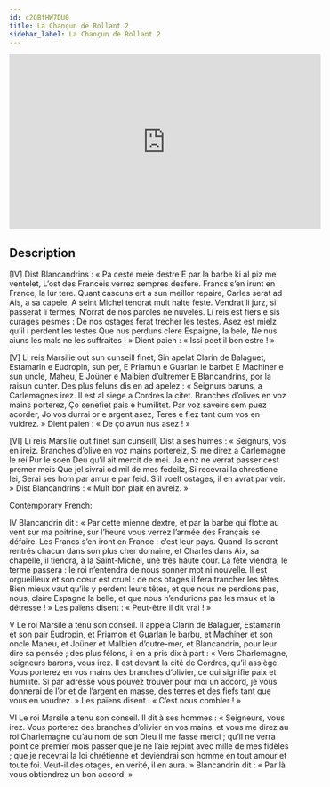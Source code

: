 ```yaml
---
id: c2GBfHW7DU0
title: La Chançun de Rollant 2
sidebar_label: La Chançun de Rollant 2
---
```


<iframe
  width="560"
  height="315"
  src="https://www.youtube.com/embed/c2GBfHW7DU0"
  title="YouTube video player"
  frameborder="0"
  allow="accelerometer; autoplay; clipboard-write; encrypted-media; gyroscope; picture-in-picture; web-share"
  referrerpolicy="strict-origin-when-cross-origin"
  allowfullscreen
></iframe>

## Description

[IV]
Dist Blancandrins : « Pa ceste meie destre
E par la barbe ki al piz me ventelet,
L’ost des Franceis verrez sempres desfere.
Francs s’en irunt en France, la lur tere.
Quant cascuns ert a sun meillor repaire,
Carles serat ad Ais, a sa capele,
A seint Michel tendrat mult halte feste.
Vendrat li jurz, si passerat li termes,
N’orrat de nos paroles ne nuveles.
Li reis est fiers e sis curages pesmes :
De nos ostages ferat trecher les testes.
Asez est mielz qu’il i perdent les testes
Que nus perduns clere Espaigne, la bele,
Ne nus aiuns les mals ne les suffraites !  »
Dient paien : « Issi poet il ben estre ! »

[V]
Li reis Marsilie out sun cunseill finet,
Sin apelat Clarin de Balaguet,
Estamarin e Eudropin, sun per,
E Priamun e Guarlan le barbet
E Machiner e sun uncle, Maheu,
E Joüner e Malbien d’ultremer
E Blancandrins, por la raisun cunter.
Des plus feluns dis en ad apelez :
« Seignurs baruns, a Carlemagnes irez.
Il est al siege a Cordres la citet.
Branches d’olives en voz mains porterez,
Ço senefiet pais e humilitet.
Par voz saveirs sem puez acorder,
Jo vos durrai or e argent asez,
Teres e fiez tant cum vos en vuldrez. »
Dient paien : « De ço avun nus asez ! » 

[VI]
Li reis Marsilie out finet sun cunseill,
Dist a ses humes : « Seignurs, vos en ireiz.
Branches d’olive en voz mains portereiz,
Si me direz a Carlemagne le rei
Pur le soen Deu qu’il ait mercit de mei.
Ja einz ne verrat passer cest premer meis
Que jel sivrai od mil de mes fedeilz,
Si recevrai la chrestiene lei,
Serai ses hom par amur e par feid.
S’il voelt ostages, il en avrat par veir. »
Dist Blancandrins : « Mult bon plait en avreiz. »

Contemporary French:

IV
Blancandrin dit : « Par cette mienne dextre, et par la barbe qui flotte au vent sur ma poitrine, sur l’heure vous verrez l’armée des Français se défaire. Les Francs s’en iront en France : c’est leur pays. Quand ils seront rentrés chacun dans son plus cher domaine, et Charles dans Aix, sa chapelle, il tiendra, à la Saint-Michel, une très haute cour. La fête viendra, le terme passera : le roi n’entendra de nous sonner mot ni nouvelle. Il est orgueilleux et son cœur est cruel : de nos otages il fera trancher les têtes. Bien mieux vaut qu’ils y perdent leurs têtes, et que nous ne perdions pas, nous, claire Espagne la belle, et que nous n’endurions pas les maux et la détresse ! » Les païens disent : « Peut-être il dit vrai ! »

V
Le roi Marsile a tenu son conseil. Il appela Clarin de Balaguer, Estamarin et son pair Eudropin, et Priamon et Guarlan le barbu, et Machiner et son oncle Maheu, et Joüner et Malbien d’outre-mer, et Blancandrin, pour leur dire sa pensée ; des plus félons, il en a pris dix à part : « Vers Charlemagne, seigneurs barons, vous irez. Il est devant la cité de Cordres, qu’il assiège. Vous porterez en vos mains des branches d’olivier, ce qui signifie paix et humilité. Si par adresse vous pouvez trouver pour moi un accord, je vous donnerai de l’or et de l’argent en masse, des terres et des fiefs tant que vous en voudrez. » Les païens disent : « C’est nous combler ! »

VI
Le roi Marsile a tenu son conseil. Il dit à ses hommes : « Seigneurs, vous irez. Vous porterez des branches d’olivier en vos mains, et vous me direz au roi Charlemagne qu’au nom de son Dieu il me fasse merci ; qu’il ne verra point ce premier mois passer que je ne l’aie rejoint avec mille de mes fidèles ; que je recevrai la loi chrétienne et deviendrai son homme en tout amour et toute foi. Veut-il des otages, en vérité, il en aura. » Blancandrin dit : « Par là vous obtiendrez un bon accord. »
